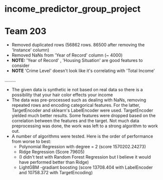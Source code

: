 # income_predictor_group_project
# Team 203

- Removed duplicated rows (56862 rows. 86500 after removing the 'Instance' column)
- Removed NaNs from 'Year of Record' column (~ 4000)
- **NOTE:** 'Year of Record' , 'Housing Situation' are good features to consider
- **NOTE** 'Crime Level' doesn't look like it's correlating with 'Total Income'

.........

- The given data is synthetic ie not based on real data so there is a possibility that your hair color effects your income
- The data was pre-processed such as dealing with NaNs, removing repeated rows and encoding categorical features. For the latter, TargetEncoder and sklearn's LabelEncoder were used. TargetEncoder yielded much better results. Some features were dropped based on the correlation between the features and the target. Not much data preprocessing was done, the work was left to a strong algorithm to work out.
- A number of algorithms were tested. Here is the order of performance from worse to best:
	- Polynomial Regression with degree = 2 (score 1570202.24273)
	- Ridge Regression (Score 79605)
	- (I didn't test with Random Forest Regression but I believe it would have performed better than Ridge) 
	- LightGBM -gradiant boosting (score 13708.404 with LabelEncoder and 10758.372 with TargetEncoding)
